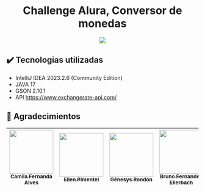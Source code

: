 <h1 align="center"> Challenge Alura, Conversor de monedas  </h1>
<p align="center">
   <img src="https://img.shields.io/badge/STATUS-EN%20DESAROLLO-green">
</p>

## :heavy_check_mark: Tecnologias utilizadas
- IntelliJ IDEA 2023.2.6 (Community Edition)
- JAVA 17
- GSON 2.10.1
- API https://www.exchangerate-api.com/

## :gift: Agradecimientos

| [<img src="https://avatars.githubusercontent.com/u/37356058?v=4" width=115><br><sub>Camila Fernanda Alves</sub>](https://github.com/camilafernanda) |  [<img src="https://avatars.githubusercontent.com/u/71970858?v=4" width=115><br><sub>Ellen Pimentel</sub>](https://github.com/ellenpimentel) |  [<img src="https://avatars.githubusercontent.com/u/91544872?v=4" width=115><br><sub>Génesys Rondón</sub>](https://github.com/genesysaluralatam) | [<img src="https://avatars.githubusercontent.com/u/4103952?v=4" width=115><br><sub>Bruno Fernandez Ellerbach</sub>](https://github.com/bfjeje) | 
| :---: | :---: | :---: | :---: |
